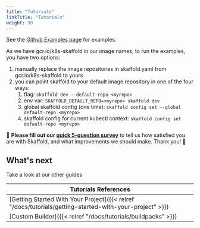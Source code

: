 ```yaml
---
title: "Tutorials"
linkTitle: "Tutorials"
weight: 90
---
```


See the [Github Examples page](https://github.com/GoogleContainerTools/skaffold/tree/master/examples) for examples.

As we have gcr.io/k8s-skaffold in our image names, to run the examples, you have two options:

1. manually replace the image repositories in skaffold.yaml from gcr.io/k8s-skaffold to yours
1. you can point skaffold to your default image repository in one of the four ways:
    1. flag: `skaffold dev --default-repo <myrepo>`
    1. env var: `SKAFFOLD_DEFAULT_REPO=<myrepo> skaffold dev`
    1. global skaffold config (one time): `skaffold config set --global default-repo <myrepo>`
    1. skaffold config for current kubectl context: `skaffold config set default-repo <myrepo>`


:mega: **Please fill out our [quick 5-question survey](https://forms.gle/BMTbGQXLWSdn7vEs6)** to tell us how satisfied you are with Skaffold, and what improvements we should make. Thank you! :dancers:


## What's next
Take a look at our other guides

| Tutorials References  |
|----------|
| [Getting Started With Your Project]({{< relref "/docs/tutorials/getting-started-with-your-project" >}}) |
| [Custom Builder]({{< relref "/docs/tutorials/buildpacks" >}}) |
